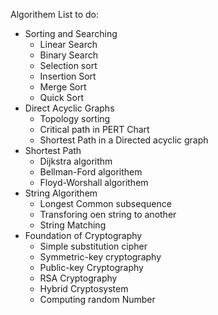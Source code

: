 Algorithem List to do:

- Sorting and Searching
	- Linear Search
	- Binary Search
	- Selection sort
	- Insertion Sort
	- Merge Sort
	- Quick Sort
- Direct Acyclic Graphs
	- Topology sorting
	- Critical path in PERT Chart
	- Shortest Path in a Directed acyclic graph
- Shortest Path
	- Dijkstra algorithm
	- Bellman-Ford algorithem
	- Floyd-Worshall algorithem
- String Algorithem
	- Longest Common subsequence
	- Transforing oen string to another
	- String Matching
- Foundation of Cryptography
	- Simple substitution cipher
	- Symmetric-key cryptography
	- Public-key Cryptography
	- RSA Cryptography
	- Hybrid Cryptosystem
	- Computing random Number
